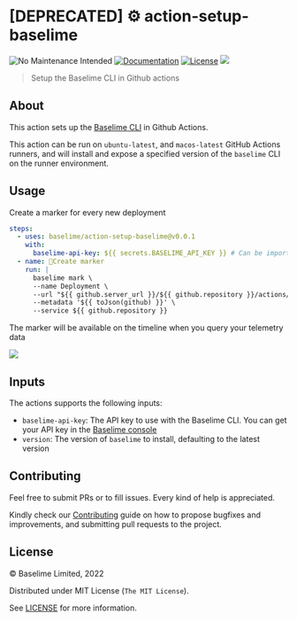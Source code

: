 # [DEPRECATED] :gear: action-setup-baselime

![No Maintenance Intended](https://img.shields.io/maintenance/no/2024.svg)
[![Documentation][docs_badge]][docs]
[![License][license_badge]][license]
![](https://github.com/Baselime/action-setup-baselime/workflows/Tests/badge.svg)

> Setup the Baselime CLI in Github actions

## About
This action sets up the [Baselime CLI](https://baselime.io/docs/cli/install/) in Github Actions.

This action can be run on `ubuntu-latest`, and `macos-latest` GitHub Actions runners, and will install and expose a specified version of the `baselime` CLI on the runner environment.

## Usage

Create a marker for every new deployment

```yaml
steps:
  - uses: baselime/action-setup-baselime@v0.0.1
    with:
      baselime-api-key: ${{ secrets.BASELIME_API_KEY }} # Can be imported from Github Actions Secrets
  - name: 📍Create marker
    run: |
      baselime mark \
      --name Deployment \
      --url "${{ github.server_url }}/${{ github.repository }}/actions/runs/${{ github.run_id }}" \
      --metadata '${{ toJson(github) }}' \
      --service ${{ github.repository }}
```

The marker will be available on the timeline when you query your telemetry data

![](./assets/marker.png)


## Inputs
The actions supports the following inputs:

- `baselime-api-key`: The API key to use with the Baselime CLI. You can get your API key  in the [Baselime console](https://console.baselime.io)
- `version`: The version of `baselime` to install, defaulting to the latest version

## Contributing

Feel free to submit PRs or to fill issues. Every kind of help is appreciated. 

Kindly check our [Contributing](CONTRIBUTING.md) guide on how to propose
bugfixes and improvements, and submitting pull requests to the project.

## License

&copy; Baselime Limited, 2022

Distributed under MIT License (`The MIT License`).

See [LICENSE](LICENSE) for more information.

<!-- Badges -->

[docs]: https://baselime.io/docs/
[docs_badge]: https://img.shields.io/badge/docs-reference-blue.svg?style=flat-square
[license]: https://opensource.org/licenses/MIT
[license_badge]: https://img.shields.io/github/license/baselime/cli.svg?color=blue&style=flat-square&ghcache=unused

